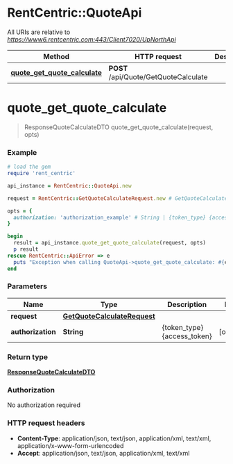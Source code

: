 # RentCentric::QuoteApi

All URIs are relative to *https://www6.rentcentric.com:443/Client7020/UpNorthApi*

Method | HTTP request | Description
------------- | ------------- | -------------
[**quote_get_quote_calculate**](QuoteApi.md#quote_get_quote_calculate) | **POST** /api/Quote/GetQuoteCalculate | 


# **quote_get_quote_calculate**
> ResponseQuoteCalculateDTO quote_get_quote_calculate(request, opts)



### Example
```ruby
# load the gem
require 'rent_centric'

api_instance = RentCentric::QuoteApi.new

request = RentCentric::GetQuoteCalculateRequest.new # GetQuoteCalculateRequest | 

opts = { 
  authorization: 'authorization_example' # String | {token_type} {access_token}
}

begin
  result = api_instance.quote_get_quote_calculate(request, opts)
  p result
rescue RentCentric::ApiError => e
  puts "Exception when calling QuoteApi->quote_get_quote_calculate: #{e}"
end
```

### Parameters

Name | Type | Description  | Notes
------------- | ------------- | ------------- | -------------
 **request** | [**GetQuoteCalculateRequest**](GetQuoteCalculateRequest.md)|  | 
 **authorization** | **String**| {token_type} {access_token} | [optional] 

### Return type

[**ResponseQuoteCalculateDTO**](ResponseQuoteCalculateDTO.md)

### Authorization

No authorization required

### HTTP request headers

 - **Content-Type**: application/json, text/json, application/xml, text/xml, application/x-www-form-urlencoded
 - **Accept**: application/json, text/json, application/xml, text/xml



